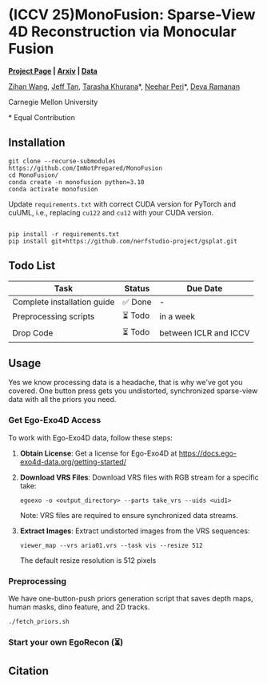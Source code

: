 # (ICCV 25)MonoFusion: Sparse-View 4D Reconstruction via Monocular Fusion
**[Project Page](https://ImNotPrepared.github.io/research/25_DSR/index.html) | [Arxiv]() | [Data](https://drive.google.com/drive/folders/18H8OOOZLv7OmOen8pGbSLWwu8AvZAZro?usp=sharing)**

[Zihan Wang](https://imnotprepared.github.io/), [Jeff Tan](https://jefftan969.github.io/), [Tarasha Khurana](https://www.cs.cmu.edu/~tkhurana/)\*, [Neehar Peri](https://www.neeharperi.com)\*, [Deva Ramanan](https://www.cs.cmu.edu/~deva/)

Carnegie Mellon University

\* Equal Contribution



## Installation

```
git clone --recurse-submodules https://github.com/ImNotPrepared/MonoFusion
cd MonoFusion/
conda create -n monofusion python=3.10
conda activate monofusion
```

Update `requirements.txt` with correct CUDA version for PyTorch and cuUML, 
i.e., replacing `cu122` and `cu12` with your CUDA version. 
```

pip install -r requirements.txt
pip install git+https://github.com/nerfstudio-project/gsplat.git
```

## Todo List

| Task | Status | Due Date |
|------|--------|----------|
| Complete installation guide | ✅ Done | - |
| Preprocessing scripts | ⏳ Todo | in a week |
| Drop Code | ⏳ Todo | between ICLR and ICCV |

## Usage
Yes we know processing data is a headache, that is why we've got you covered. One button press gets you undistorted, synchronized sparse-view data with all the priors you need.

### Get Ego-Exo4D Access

To work with Ego-Exo4D data, follow these steps:

1. **Obtain License**: Get a license for Ego-Exo4D at https://docs.ego-exo4d-data.org/getting-started/

2. **Download VRS Files**: Download VRS files with RGB stream for a specific take:
   ```
   egoexo -o <output_directory> --parts take_vrs --uids <uid1>
   ```
   Note: VRS files are required to ensure synchronized data streams.

3. **Extract Images**: Extract undistorted images from the VRS sequences:
   ```
   viewer_map --vrs aria01.vrs --task vis --resize 512
   ```
   The default resize resolution is 512 pixels


### Preprocessing
We have one-button-push priors generation script that saves depth maps, human masks, dino feature, and 2D tracks.

```
./fetch_priors.sh
```



### Start your own EgoRecon (⏳)

## Citation
```
```